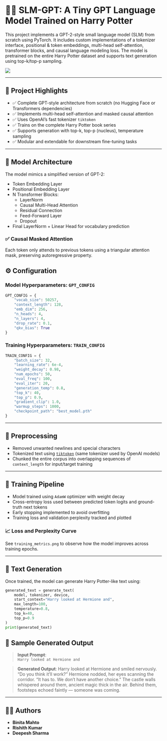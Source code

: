 # 🧙‍♂️ SLM-GPT: A Tiny GPT Language Model Trained on Harry Potter

This project implements a GPT-2-style small language model (SLM) from scratch using PyTorch. It includes custom implementations of a tokenizer interface, positional & token embeddings, multi-head self-attention, transformer blocks, and causal language modeling loss. The model is pretrained on the entire Harry Potter dataset and supports text generation using top-k/top-p sampling.

![](https://wallpapers.com/images/featured-full/harry-potter-laptop-e7r1xyv92ewc8nt7.jpg)

---

## 📌 Project Highlights

- ✅ Complete GPT-style architecture from scratch (no Hugging Face or Transformers dependencies)
- ✅ Implements multi-head self-attention and masked causal attention
- ✅ Uses OpenAI’s fast tokenizer `tiktoken`
- ✅ Trains on the complete Harry Potter book series
- ✅ Supports generation with top-k, top-p (nucleus), temperature sampling
- ✅ Modular and extendable for downstream fine-tuning tasks

---

## 🧠 Model Architecture

The model mimics a simplified version of GPT-2:
- Token Embedding Layer
- Positional Embedding Layer
- N Transformer Blocks:
  - LayerNorm
  - Causal Multi-Head Attention
  - Residual Connection
  - Feed-Forward Layer
  - Dropout
- Final LayerNorm + Linear Head for vocabulary prediction

### ✅ Causal Masked Attention

Each token only attends to previous tokens using a triangular attention mask, preserving autoregressive property.

## ⚙️ Configuration

### Model Hyperparameters: `GPT_CONFIG`

```python
GPT_CONFIG = {
    "vocab_size": 50257,
    "context_length": 128,
    "emb_dim": 256,
    "n_heads": 4,
    "n_layers": 4,
    "drop_rate": 0.1,
    "qkv_bias": True
}
```
### Training Hyperparameters: `TRAIN_CONFIG`

```python
TRAIN_CONFIG = {
    "batch_size": 32,
    "learning_rate": 6e-4,
    "weight_decay": 0.98,
    "num_epochs": 50,
    "eval_freq": 100,
    "eval_iter": 20,
    "generation_temp": 0.8,
    "top_k": 40,
    "top_p": 0.9,
    "gradient_clip": 1.0,
    "warmup_steps": 1000,
    "checkpoint_path": "best_model.pth"
}
```
---

## 🧼 Preprocessing

- Removed unwanted newlines and special characters  
- Tokenized text using [`tiktoken`](https://github.com/openai/tiktoken) (same tokenizer used by OpenAI models)  
- Chunked the entire corpus into overlapping sequences of `context_length` for input/target training  

---

## 🧪 Training Pipeline

- Model trained using `AdamW` optimizer with weight decay  
- Cross-entropy loss used between predicted token logits and ground-truth next tokens  
- Early stopping implemented to avoid overfitting  
- Training loss and validation perplexity tracked and plotted  

### 📈 Loss and Perplexity Curve

See `training_metrics.png` to observe how the model improves across training epochs.

---

## 🔮 Text Generation

Once trained, the model can generate Harry Potter-like text using:

```python
generated_text = generate_text(
    model, tokenizer, device,
    start_context="Harry looked at Hermione and",
    max_length=100,
    temperature=0.8,
    top_k=40,
    top_p=0.9
)
print(generated_text)
```
## 📝 Sample Generated Output

> **Input Prompt**:  
> `Harry looked at Hermione and`

> **Generated Output**:
Harry looked at Hermione and smiled nervously. “Do you think it’ll work?”
Hermione nodded, her eyes scanning the corridor. “It has to. We don’t have another choice.”
The castle walls whispered around them, ancient magic thick in the air.
Behind them, footsteps echoed faintly — someone was coming.

---

## 👨‍💻 Authors

- **Binita Mahto**  
- **Rishith Kumar**  
- **Deepesh Sharma**